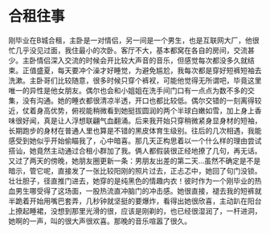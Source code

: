 # 合租往事
刚毕业在B城合租，主卧是一对情侣，另一间是一个男生，也是互联网大厂，他很忙几乎没见过面，我住最小的次卧。客厅不大，基本都窝在各自的房间，交流甚少。主卧情侣深入交流的时候会开比较大声音的音乐，但感觉每次都没多久就结束。正值盛夏，每天要冲个澡才好睡觉，为避免尴尬，我每次都是穿好短裤短袖去洗漱。主卧哥们比较随意，很多时候只穿个裤衩，可能他觉得无所谓吧，毕竟这里唯一的异性是他女朋友。偶尔也会和小姐姐在洗手间门口有一点点为数不多的交集，没有沟通。她的睡衣都很清凉半透，开口也都比较低。偶尔交错的一刻离得较近，仗着身高优势，俯视能稍微看到她挺拔圆润的两个半球白嫩如雪，加上身上香味很好闻，真是让人浮想联翩气血翻涌。后来我开始只穿稍微紧身显身材的短袖，长期跑步的身材在普通人里也算是不错的黑皮体育生级别。往后的几次相遇，我能感受到她似乎开始偷瞄我了，心中暗喜。那几天正构思着以一个什么样的理由尝试搭讪，她竟然主动通过合租小群加了我。俩人都假装很正经地撩了几句，再无话。又过了两天的傍晚，她朋友圈更新一条：男朋友出差的第二天...虽然不确定是不是暗示，管它呢，直接发了一张比较阳刚的照片过去，正忐忑中，她回了句门没锁。壮壮胆子，径直推门进去，她穿的是纯黑色的情趣内衣！彼时作为一个刚毕业的热血男生哪受得了这场面，一股热流直冲脑门的冲击感。她很直接，褪去我的短裤就半跪着开始用嘴巴套弄，几秒钟就坚挺的要爆炸，看得出她很欣喜，主动趴在阳台上撩起睡裙，没想到那里光滑的很，应该是刚剃的，也已经很湿润了，一杆进洞，她啊的一声，叫的很大声很欢喜。那晚的音乐喧嚣了很久。
